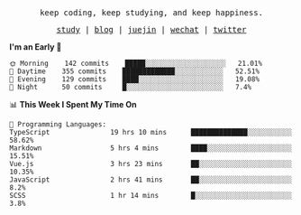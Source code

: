 <p align="center">
  <samp>
    <span>keep coding, keep studying, and keep happiness.</span>
  </samp>
</p>

<p align="center">
  <samp>
    <a href="https://github.com/ouduidui/fe-study">study</a> |
    <a href="https://ouduidui.cn">blog</a>  |
    <a href="https://juejin.cn/user/4309700183594366">juejin</a> |
    <a href="https://user-images.githubusercontent.com/54696834/159862985-5fbb577a-ba1b-4941-9f99-98cee13b7a60.jpeg">wechat</a> |
    <a href="https://twitter.com/ouduidui">twitter</a>
  </samp>
</p>

<!--START_SECTION:waka-->
**I'm an Early 🐤** 

```text
🌞 Morning    142 commits    █████░░░░░░░░░░░░░░░░░░░░   21.01% 
🌆 Daytime    355 commits    █████████████░░░░░░░░░░░░   52.51% 
🌃 Evening    129 commits    ████░░░░░░░░░░░░░░░░░░░░░   19.08% 
🌙 Night      50 commits     █░░░░░░░░░░░░░░░░░░░░░░░░   7.4%

```


📊 **This Week I Spent My Time On** 

```text
💬 Programming Languages: 
TypeScript               19 hrs 10 mins      ██████████████░░░░░░░░░░░   58.62% 
Markdown                 5 hrs 4 mins        ████░░░░░░░░░░░░░░░░░░░░░   15.51% 
Vue.js                   3 hrs 23 mins       ██░░░░░░░░░░░░░░░░░░░░░░░   10.35% 
JavaScript               2 hrs 41 mins       ██░░░░░░░░░░░░░░░░░░░░░░░   8.2% 
SCSS                     1 hr 14 mins        █░░░░░░░░░░░░░░░░░░░░░░░░   3.8%

```


<!--END_SECTION:waka-->
